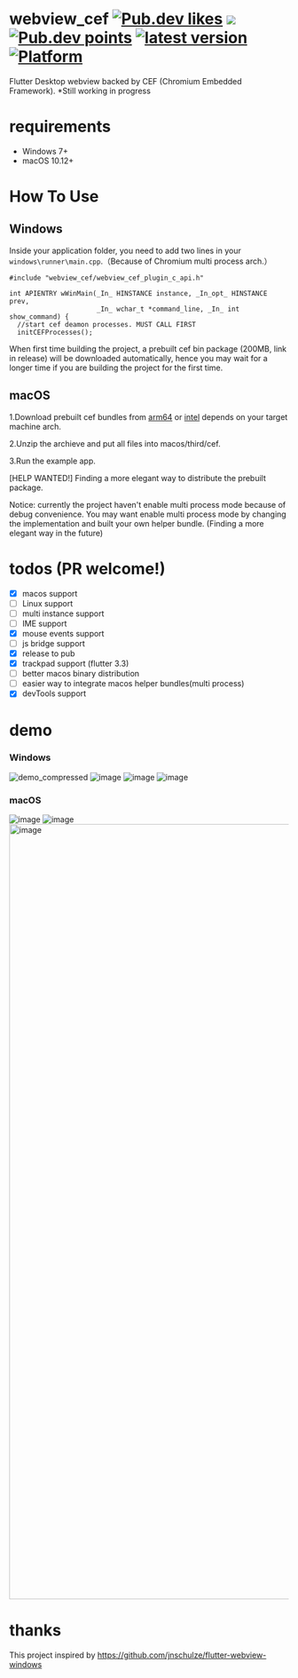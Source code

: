 # webview_cef <a href="https://pub.dev/packages/webview_cef"><img src="https://img.shields.io/pub/likes/webview_cef?logo=dart" alt="Pub.dev likes"/></a> <a href="https://pub.dev/packages/webview_cef" alt="Pub.dev popularity"><img src="https://img.shields.io/pub/popularity/webview_cef?logo=dart"/></a> <a href="https://pub.dev/packages/webview_cef"><img src="https://img.shields.io/pub/points/webview_cef?logo=dart" alt="Pub.dev points"/></a> <a href="https://pub.dev/packages/webview_cef"><img src="https://img.shields.io/pub/v/webview_cef.svg" alt="latest version"/></a> <a href="https://pub.dev/packages/webview_cef"><img src="https://img.shields.io/badge/macOS%20%7C%20Windows-blue?logo=flutter" alt="Platform"/></a>
Flutter Desktop webview backed by CEF (Chromium Embedded Framework). *Still working in progress

# requirements
- Windows 7+
- macOS 10.12+

# How To Use
## Windows
Inside your application folder, you need to add two lines in your ```windows\runner\main.cpp```.（Because of Chromium multi process arch.）
```
#include "webview_cef/webview_cef_plugin_c_api.h"

int APIENTRY wWinMain(_In_ HINSTANCE instance, _In_opt_ HINSTANCE prev,
                      _In_ wchar_t *command_line, _In_ int show_command) {
  //start cef deamon processes. MUST CALL FIRST
  initCEFProcesses();
```
When first time building the project, a prebuilt cef bin package (200MB, link in release) will be downloaded automatically, hence you may wait for a longer time if you are building the project for the first time.

## macOS
1.Download prebuilt cef bundles from [arm64](https://github.com/hlwhl/webview_cef/releases/download/prebuilt_cef_bin_mac/CEFbins-mac103.0.12-arm64.zip) or [intel](https://github.com/hlwhl/webview_cef/releases/download/prebuilt_cef_bin_mac_intel/mac103.0.12-Intel.zip) depends on your target machine arch.

2.Unzip the archieve and put all files into macos/third/cef.

3.Run the example app.

[HELP WANTED!] Finding a more elegant way to distribute the prebuilt package.

Notice: currently the project haven't enable multi process mode because of debug convenience. You may want enable multi process mode by changing the implementation and built your own helper bundle. (Finding a more elegant way in the future)

# todos (PR welcome!)
- [x] macos support
- [ ] Linux support
- [ ] multi instance support
- [ ] IME support
- [x] mouse events support
- [ ] js bridge support
- [x] release to pub
- [x] trackpad support (flutter 3.3)
- [ ] better macos binary distribution
- [ ] easier way to integrate macos helper bundles(multi process)
- [x] devTools support

# demo
### Windows
![demo_compressed](https://user-images.githubusercontent.com/7610615/190432410-c53ef1c4-33c2-461b-af29-b0ecab983579.gif)
![image](https://user-images.githubusercontent.com/7610615/190431027-6824fac1-015d-4091-b034-dd58f79adbcb.png)
![image](https://user-images.githubusercontent.com/7610615/190431037-62ba0ea7-f7d1-4fca-8ce1-596a0a508f93.png)
![image](https://user-images.githubusercontent.com/7610615/195815041-b9ec4da8-560f-4257-9303-f03a016da5c6.png)

### macOS
![image](https://user-images.githubusercontent.com/7610615/190911381-db88cf33-70a2-4abc-9916-e563e54eb3f9.png)
![image](https://user-images.githubusercontent.com/7610615/190911410-bd01e912-5482-4f9e-9dae-858874e5aaed.png)
<img width="1397" alt="image" src="https://user-images.githubusercontent.com/7610615/195818746-e5adf0ef-dc8c-48ad-9b11-e552ca65b08a.png">

# thanks
This project inspired by https://github.com/jnschulze/flutter-webview-windows
